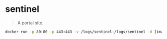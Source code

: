 # sentinel

> A portal site.

```bash
docker run -p 80:80 -p 443:443 -v /logs/sentinel:/logs/sentinel -d [image id]
```
